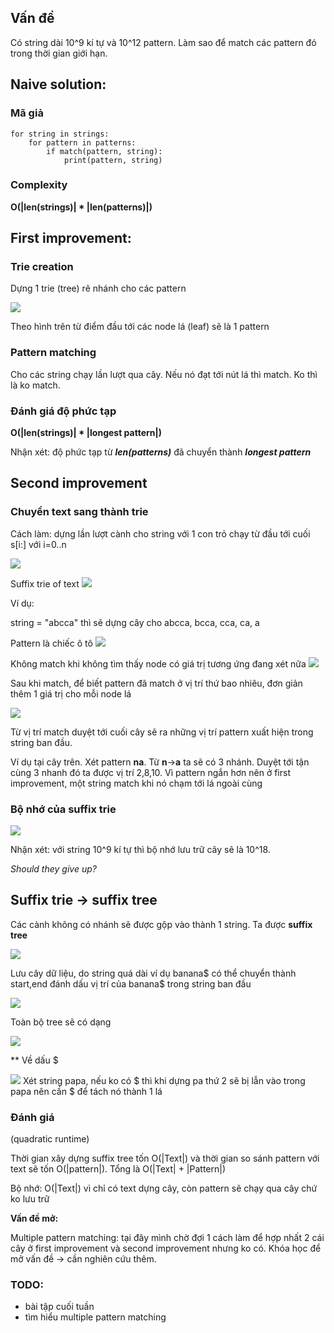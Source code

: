 ## Vấn đề
Có string dài 10^9 kí tự và 10^12 pattern. Làm sao để match các pattern đó trong thời gian giới hạn.

## **Naive solution:**

### Mã giả
```
for string in strings:
    for pattern in patterns:
        if match(pattern, string):
            print(pattern, string)
```
### Complexity
**O(|len(strings)| * |len(patterns)|)**
## **First improvement:**

### Trie creation

Dựng 1 trie (tree) rẽ nhánh cho các pattern

![](images/herding-pattern-to-trie.png)

Theo hình trên từ điểm đầu tới các node lá (leaf) sẽ là 1 pattern

### Pattern matching

Cho các string chạy lần lượt qua cây. Nếu nó đạt tới nút lá thì match. Ko thì là ko match.

### Đánh giá độ phức tạp

**O(|len(strings)| * |longest pattern|)**

Nhận xét: độ phức tạp từ ***len(patterns)*** đã chuyển thành ***longest pattern***

## **Second improvement**

### Chuyển text sang thành trie

Cách làm: dựng lần lượt cành cho string với 1 con trỏ chạy từ đầu tới cuối s[i:] với i=0..n

![](images/text-to-trie-1.png)

Suffix trie of text
![](images/text-to-trie-2.png)

Ví dụ:

string = "abcca" thì sẽ dựng cây cho abcca, bcca, cca, ca, a

Pattern là chiếc ô tô
![](images/pattern-matching-1.png)

Không match khi không tìm thấy node có giá trị tương ứng đang xét nữa 
![](images/pattern-matching-no-match.png)

Sau khi match, để biết pattern đã match ở vị trí thứ bao nhiêu, đơn giản thêm 1 giá trị cho mỗi node lá

![](images/add-postion-to-leaf.png)

Từ vị trí match duyệt tới cuối cây sẽ ra những vị trí pattern xuất hiện trong string ban đầu.

Ví dụ tại cây trên. Xét pattern **na**. Từ **n**->**a** ta sẽ có 3 nhánh. Duyệt tới tận cùng 3 nhanh đó ta được vị trí 2,8,10. Vì pattern ngắn hơn nên ở first improvement, một string match khi nó chạm tới lá ngoài cùng

### Bộ nhớ của suffix trie
![](images/suffix-trie-memory.png)

Nhận xét: với string 10^9 kí tự thì bộ nhớ lưu trữ cây sẽ là 10^18. 

*Should they give up?*

## Suffix trie -> suffix tree

Các cành không có nhánh sẽ được gộp vào thành 1 string. Ta được **suffix tree**

![](images/suffix-tree-text.png)

Lưu cây dữ liệu, do string quá dài ví dụ banana$ có thể chuyển thành start,end đánh dấu vị trí của banana$ trong string ban đầu

![](images/store-suffix-tree-1.png)

Toàn bộ tree sẽ có dạng

![](images/store-suffix-tree-2.png)

** Về dấu $

![](images/silly-dollar-sign.png)
Xét string papa, nếu ko có $ thì khi dựng pa thứ 2 sẽ bị lẫn vào trong papa nên cần $ để tách nó thành 1 lá

### Đánh giá
(quadratic runtime)

Thời gian xây dựng suffix tree tốn O(|Text|) và thời gian so sánh pattern với text sẽ tốn O(|pattern|). Tổng là O(|Text| + |Pattern|)

Bộ nhớ: O(|Text|) vì chỉ có text dựng cây, còn pattern sẽ chạy qua cây chứ ko lưu trữ

**Vấn đề mở:**

Multiple pattern matching: tại đây mình chờ đợi 1 cách làm để hợp nhất 2 cái cây ở first improvement và second improvement nhưng ko có. Khóa học để mở vấn đề -> cần nghiên cứu thêm.

### TODO:
* bài tập cuối tuần
* tìm hiểu multiple pattern matching